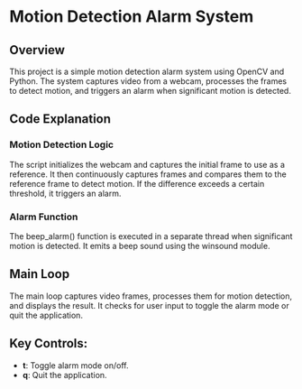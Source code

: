 
# Motion Detection Alarm System
## Overview
This project is a simple motion detection alarm system using OpenCV and Python. The system captures video from a webcam, processes the frames to detect motion, and triggers an alarm when significant motion is detected.

## Code Explanation
### Motion Detection Logic
The script initializes the webcam and captures the initial frame to use as a reference. It then continuously captures frames and compares them to the reference frame to detect motion. If the difference exceeds a certain threshold, it triggers an alarm.

### Alarm Function
The beep_alarm() function is executed in a separate thread when significant motion is detected. It emits a beep sound using the winsound module.


## Main Loop
The main loop captures video frames, processes them for motion detection, and displays the result. It checks for user input to toggle the alarm mode or quit the application.

## Key Controls:

- **t**: Toggle alarm mode on/off.
- **q**: Quit the application.
